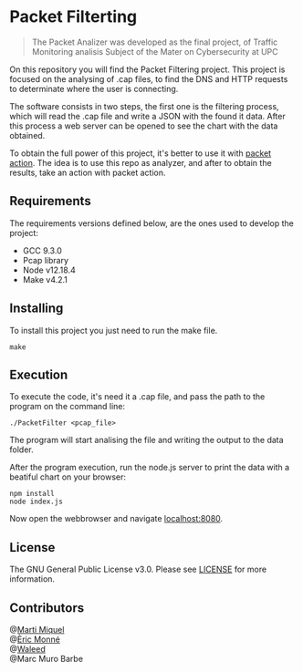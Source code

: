 # Packet Filterting
> The Packet Analizer was developed as the final project, of Traffic Monitoring analisis Subject of the Mater on Cybersecurity at UPC

On this repository you will find the Packet Filtering project. This project is focused on the analysing of .cap files, to find the DNS and HTTP requests to determinate where the user is connecting.

The software consists in two steps, the first one is the filtering process, which will read the .cap file and write a JSON with the found it data. After this process a web server can be opened to see the chart with the data obtained.

To obtain the full power of this project, it's better to use it with [packet action](https://github.com/TMASmartFirewall/packet_action). The idea is to use this repo as analyzer, and after to obtain the results, take an action with packet action.

## Requirements
The requirements versions defined below, are the ones used to develop the project:
* GCC 9.3.0
* Pcap library
* Node v12.18.4
* Make v4.2.1

## Installing

To install this project you just need to run the make file.
```
make
```

## Execution
To execute the code, it's need it a .cap file, and pass the path to the program on the command line:

```
./PacketFilter <pcap_file>
```
The program will start analising the file and writing the output to the data folder.

After the program execution, run the node.js server to print the data with a beatiful chart on your browser:

```
npm install
node index.js
```

Now open the webbrowser and navigate [localhost:8080](http://127.0.0.1:8080).


## License
The GNU General Public License v3.0. Please see [LICENSE](https://github.com/TMASmartFirewall/packet_filtering/blob/main/LICENSE.md) for more information.

## Contributors
@[Marti Miquel](https://github.com/MartiMiquel) \
@[Èric Monné](https://github.com/orgs/TMASmartFirewall/people/xemyst) \
@[Waleed](https://github.com/ias20) \
@Marc Muro Barbe
